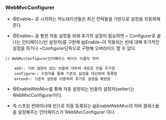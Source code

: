 ### WebMvcConfigurer

* @Enable~ 로 시작하는 어노테이션들은 최신 전략들을 기반으로 설정을 자동화해준다.

* @Enable~ 을 통한 자동 설정들 외에 추가의 설정이 필요하면 ~ Configurer로 끝나는 인터페이스(빈 설정자)를 구현해
@Enable~이 적용되는 빈에 대해 추가적인 설정을 하거나 ~Configurer단독으로 구현해 오버라이드 할 수 있다.

```
// WebMvcConfigurer인터페이스 메서드 이름의 의미

    add~: 기본 설정이 없는 빈들에 대하여 새로운 빈을 추가함
    configure~: 수정자를 통해 기존의 설정을 대신하여 등록함
    extend~: 기존의 설정을 이용하며 추가로 설정을 확장함

```

* @EnableWebMvc를 통해 자동 설정되는 빈들의 설정자(setter)는 WebMvcConfigurer이다.

* 즉 스프링 컨테이너에 빈으로 자동 등록되는 @EnableWebMvc의 자바 클래스들을 설정해주는 인터페이스가 WebMvcConfigurer 이다.
